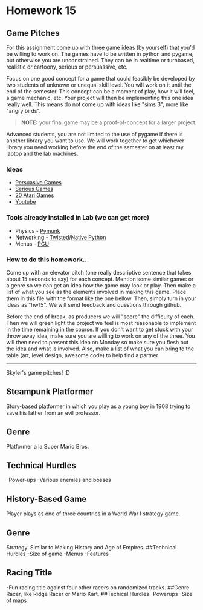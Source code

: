 Homework 15
==========================
Game Pitches
--------------------------

For this assignment come up with three game ideas (by yourself) that you'd be willing to work on.  The games have to be written in python and pygame, but otherwise you are unconstrained.  They can be in realtime or turnbased, realistic or cartoony, serious or persuassive, etc. 

Focus on one good concept for a game that could feasibly be developed by two students of unknown or unequal skill level.  You will work on it until the end of the semester. This concept can be a moment of play, how it will feel, a game mechanic, etc.  Your project will then be implementing this one idea really well.  This means do not come up with ideas like "sims 3", more like "angry birds". 

> **NOTE:** your final game may be a proof-of-concept for a larger project.

Advanced students, you are not limited to the use of pygame if there is another library you want to use. We will work together to get whichever library you need working before the end of the semester on at least my laptop and the lab machines.

### Ideas
 * [Persuasive Games](http://www.persuasivegames.com/)
 * [Serious Games](http://en.wikipedia.org/wiki/Serious_game)
 * [20 Atari Games](http://www.gamasutra.com/view/feature/3679/game_design_essentials_20_atari_.php?print=1)
 * [Youtube](http://www.youtube.com)

### Tools already installed in Lab (we can get more)
 * Physics - [Pymunk](http://code.google.com/p/pymunk/)
 * Networking - [Twisted](http://twistedmatrix.com/trac/)/[Native Python](http://www.tutorialspoint.com/python/python_networking.htm)
 * Menus - [PGU](http://code.google.com/p/pgu/)


### How to do this homework...

Come up with an elevator pitch (one really descriptive sentence that takes about 15 seconds to say) for each concept.  Mention some similar games or a genre so we can get an idea how the game may look or play.  Then make a list of what you see as the elements involved in making this game.  Place them in this file with the format like the one bellow.  Then, simply turn in your ideas as "hw15".  We will send feedback and questions through github.

Before the end of break, as producers we will "score" the difficulty of each. Then we will green light the project we feel is most reasonable to implement in the time remaining in the course.  If you don't want to get stuck with your throw away idea, make sure you are willing to work on any of the three. You will then need to present this idea on Monday so make sure you flesh out the idea and what is involved.  Also, make a list of what you can bring to the table (art, level design, awesome code) to help find a partner.

----

Skyler's game pitches! :D

## Steampunk Platformer
Story-based platformer in which you play as a young boy in 1908 trying to save his father from an evil professor.
## Genre
Platformer a la Super Mario Bros.
## Technical Hurdles
-Power-ups
-Various enemies and bosses

## History-Based Game
Player plays as one of three countries in a World War I strategy game.
## Genre
Strategy. Similar to Making History and Age of Empires.
##Technical Hurdles
-Size of game
-Menus
-Features

## Racing Title
-Fun racing title against four other racers on randomized tracks.
##Genre
Racer, like Ridge Racer or Mario Kart.
##Techical Hurdles
-Powerups
-Size of maps

